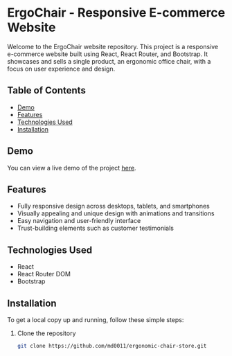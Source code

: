 # ErgoChair - Responsive E-commerce Website

Welcome to the ErgoChair website repository. This project is a responsive e-commerce website built using React, React Router, and Bootstrap. It showcases and sells a single product, an ergonomic office chair, with a focus on user experience and design.

## Table of Contents

- [Demo](#demo)
- [Features](#features)
- [Technologies Used](#technologies-used)
- [Installation](#installation)

## Demo

You can view a live demo of the project [here](https://ergonomic-chair-store.vercel.app/).

## Features

- Fully responsive design across desktops, tablets, and smartphones
- Visually appealing and unique design with animations and transitions
- Easy navigation and user-friendly interface
- Trust-building elements such as customer testimonials

## Technologies Used

- React
- React Router DOM
- Bootstrap

## Installation

To get a local copy up and running, follow these simple steps:

1. Clone the repository
   ```bash
   git clone https://github.com/md0011/ergonomic-chair-store.git
